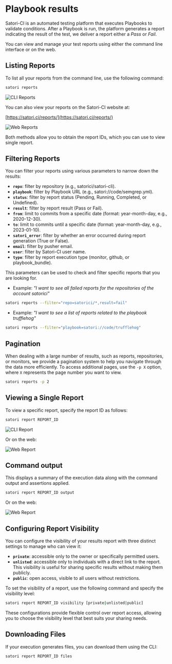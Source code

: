 # Playbook results

Satori-CI is an automated testing platform that executes Playbooks to validate conditions. After a Playbook is run, the platform generates a report indicating the result of the test, we deliver a report either a *Pass* or *Fail*.

You can view and manage your test reports using either the command line interface or on the web.

## Listing Reports

To list all your reports from the command line, use the following command:

```sh
satori reports
```

![CLI Reports](img/execution-data_1.png)

You can also view your reports on the Satori-CI website at:

[https://satori.ci/reports/](https://satori.ci/reports/)

![Web Reports](img/execution-data_2.png)

Both methods allow you to obtain the report IDs, which you can use to view single report.

## Filtering Reports

You can filter your reports using various parameters to narrow down the results:

- **`repo`**: filter by repository (e.g., satorici/satori-cli).
- **`playbook`**: filter by Playbook URL (e.g., satori://code/semgrep.yml).
- **`status`**: filter by report status (Pending, Running, Completed, or Undefined).
- **`result`**: filter by report result (Pass or Fail).
- **`from`**: limit to commits from a specific date (format: year-month-day, e.g., 2020-12-30).
- **`to`**: limit to commits until a specific date (format: year-month-day, e.g., 2023-01-10).
- **`satori_error`**: filter by whether an error occurred during report generation (True or False).
- **`email`**: filter by pusher email.
- **`user`**: filter by Satori-CI user name.
- **`type`**: filter by report execution type (monitor, github, or playbook_bundle).

This parameters can be used to check and filter specific reports that you are looking for.

- Example: _"I want to see all failed reports for the repositories of the account satorici"_

```sh
satori reports --filter="repo=satorici/*,result=fail"
```

- Example: *"I want to see a list of reports related to the playbook trufflehog"*

```sh
satori reports --filter="playbook=satori://code/trufflehog"
```

## Pagination

When dealing with a large number of results, such as reports, repositories, or monitors, we provide a pagination system to help you navigate through the data more efficiently. To access additional pages, use the `-p X` option, where `X` represents the page number you want to view.

```sh
satori reports -p 2
```

## Viewing a Single Report

To view a specific report, specify the report ID as follows:

```sh
satori report REPORT_ID
```

![CLI Report](img/execution-data_3.png)

Or on the web:

![Web Report](img/execution-data_4.png)

## Command output

This displays a summary of the execution data along with the command output and assertions applied.

```sh
satori report REPORT_ID output
```

Or on the web:

![Web Report](img/execution-data_5.png)

## Configuring Report Visibility

You can configure the visibility of your results report with three distinct settings to manage who can view it:

- **`private`**: accessible only to the owner or specifically permitted users.
- **`unlisted`**: accessible only to individuals with a direct link to the report. This visibility is useful for sharing specific results without making them publicly.
- **`public`**: open access, visible to all users without restrictions.

To set the visibility of a report, use the following command and specify the visibility level:

```sh
satori report REPORT_ID visibility [private|unlisted|public]
```
These configurations provide flexible control over report access, allowing you to choose the visibility level that best suits your sharing needs.

## Downloading Files

If your execution generates files, you can download them using the CLI:

```sh
satori report REPORT_ID files
```
